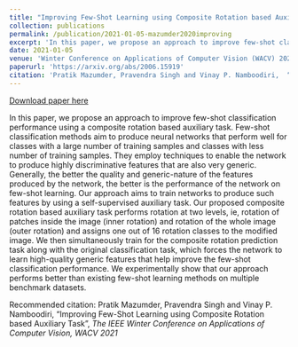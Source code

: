 ```yaml
---
title: "Improving Few-Shot Learning using Composite Rotation based Auxiliary Task"
collection: publications
permalink: /publication/2021-01-05-mazumder2020improving
excerpt: 'In this paper, we propose an approach to improve few-shot classification performance using a composite rotation based auxiliary task. Few-shot classification methods aim to produce neural networks that perform well for classes with a large number of training samples and classes with less number of training samples. They employ techniques to enable the network to produce highly discriminative features that are also very generic. Generally, the better the quality and generic-nature of the features produced by the network, the better is the performance of the network on few-shot learning. Our approach aims to train networks to produce such features by using a self-supervised auxiliary task. Our proposed composite rotation based auxiliary task performs rotation at two levels, ie, rotation of patches inside the image (inner rotation) and rotation of the whole image (outer rotation) and assigns one out of 16 rotation classes to the modified image. We then simultaneously train for the composite rotation prediction task along with the original classification task, which forces the network to learn high-quality generic features that help improve the few-shot classification performance. We experimentally show that our approach performs better than existing few-shot learning methods on multiple benchmark datasets.'
date: 2021-01-05
venue: 'Winter Conference on Applications of Computer Vision (WACV) 2021'
paperurl: 'https://arxiv.org/abs/2006.15919'
citation: 'Pratik Mazumder, Pravendra Singh and Vinay P. Namboodiri,  “Improving Few-Shot Learning using Composite Rotation based Auxiliary Task”, <i> The IEEE Winter Conference on Applications of Computer Vision, WACV 2021</i>'
---
```


<a href='https://arxiv.org/abs/2006.15919'>Download paper here</a>

In this paper, we propose an approach to improve few-shot classification performance using a composite rotation based auxiliary task. Few-shot classification methods aim to produce neural networks that perform well for classes with a large number of training samples and classes with less number of training samples. They employ techniques to enable the network to produce highly discriminative features that are also very generic. Generally, the better the quality and generic-nature of the features produced by the network, the better is the performance of the network on few-shot learning. Our approach aims to train networks to produce such features by using a self-supervised auxiliary task. Our proposed composite rotation based auxiliary task performs rotation at two levels, ie, rotation of patches inside the image (inner rotation) and rotation of the whole image (outer rotation) and assigns one out of 16 rotation classes to the modified image. We then simultaneously train for the composite rotation prediction task along with the original classification task, which forces the network to learn high-quality generic features that help improve the few-shot classification performance. We experimentally show that our approach performs better than existing few-shot learning methods on multiple benchmark datasets.

Recommended citation: Pratik Mazumder, Pravendra Singh and Vinay P. Namboodiri,  “Improving Few-Shot Learning using Composite Rotation based Auxiliary Task”, <i> The IEEE Winter Conference on Applications of Computer Vision, WACV 2021</i>